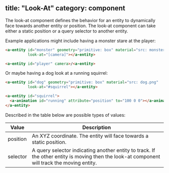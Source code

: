 title: "Look-At"
category: component
---

The look-at component defines the behavior for an entity to dynamically face
towards another entity or position. The look-at component can take either a
static position or a query selector to another entity.

Example applications might include having a monster stare at the player:

```html
<a-entity id="monster" geometry="primitive: box" material="src: monster.png"
          look-at="[camera]"></a-entity>

<a-entity id="player" camera>/<a-entity>
```

Or maybe having a dog look at a running squirrel:

```html
<a-entity id="dog" geometry="primitive: box" material="src: dog.png"
          look-at="#squirrel"></a-entity>

<a-entity id="squirrel">
  <a-animation id="running" attribute="position" to="100 0 0"></a-animation>
</a-entity>
```

Described in the table below are possible types of values:

| Value     | Description                                                        |
|-----------|---------------------------------------------------------------------
| position  | An XYZ coordinate. The entity will face towards a static position. |
| selector  | A query selector indicating another entity to track. If the other entity is moving then the look-at component will track the moving entity. |
